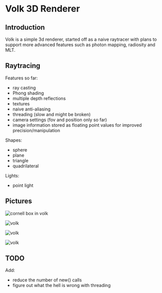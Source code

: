 Volk 3D Renderer
==============

Introduction
-----------

Volk is a simple 3d renderer, started off as a naive raytracer with plans to support more advanced features such as photon mapping, radiosity and MLT.

Raytracing
----------

Features so far:

* ray casting
* Phong shading
* multiple depth reflections
* textures
* naive anti-aliasing
* threading (slow and might be broken)
* camera settings (fov and position only so far)
* image information stored as floating point values for improved precision/manipulation

Shapes:

* sphere
* plane
* triangle
* quadrilateral

Lights:

* point light


Pictures
-----------
![cornell box in volk](https://github.com/pjpe/volk-renderer/raw/master/dev%20pics/version%200.3/cornellbasic.jpg "The Cornell box in Volk (no global illumination or radiosity)")

![volk](https://github.com/pjpe/volk-renderer/raw/master/dev%20pics/version%200.3/messing%20with%20fov/testspheretexture1.jpg "Basic scene with textures")

![volk](https://github.com/pjpe/volk-renderer/raw/master/dev%20pics/version%200.3/messing%20with%20fov/testspheretexture2.jpg "Different angle")

![volk](https://github.com/pjpe/volk-renderer/raw/master/dev%20pics/version%200.3/test3.jpg "different lighting values")


TODO
----------

Add:

* reduce the number of new() calls
* figure out what the hell is wrong with threading

